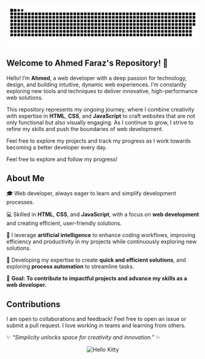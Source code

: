 <picture align="center">
  <source media="(prefers-color-scheme: dark)" srcset="https://raw.githubusercontent.com/lysciprianno/lysciprianno/output/github-contribution-grid-snake-dark.svg">
  <source media="(prefers-color-scheme: light)" srcset="https://raw.githubusercontent.com/lysciprianno/lysciprianno/output/github-contribution-grid-snake-dark.svg">
  <img align="center" alt="GitHub contribution grid snake animation" src="https://raw.githubusercontent.com/lysciprianno/lysciprianno/output/github-contribution-grid-snake.svg">
</picture>

## Welcome to Ahmed Faraz's Repository! 🚀

Hello! I’m **Ahmed**, a web developer with a deep passion for technology, design, and building intuitive, dynamic web experiences. I’m constantly exploring new tools and techniques to deliver innovative, high-performance web solutions.

This repository represents my ongoing journey, where I combine creativity with expertise in **HTML**, **CSS**, and **JavaScript** to craft websites that are not only functional but also visually engaging. As I continue to grow, I strive to refine my skills and push the boundaries of web development.

Feel free to explore my projects and track my progress as I work towards becoming a better developer every day.

Feel free to explore and follow my progress!

## About Me
🎓 Web developer, always eager to learn and simplify development processes.

💻 Skilled in **HTML**, **CSS**, and **JavaScript**, with a focus on **web development** and creating efficient, user-friendly solutions.

🤖 I leverage **artificial intelligence** to enhance coding workflows, improving efficiency and productivity in my projects while continuously exploring new solutions.

🌱 Developing my expertise to create **quick and efficient solutions**, and exploring **process automation** to streamline tasks.

🎯 **Goal: To contribute to impactful projects and advance my skills as a web developer.**

## Contributions
 
I am open to collaborations and feedback! Feel free to open an issue or submit a pull request. I love working in teams and learning from others.

✨ _“Simplicity unlocks space for creativity and innovation.”_ ✨

<div align="center">
  <img src="https://media.tenor.com/TOAYvUEsFQMAAAAi/hello-kitty.gif" alt="Hello Kitty">
</div>


